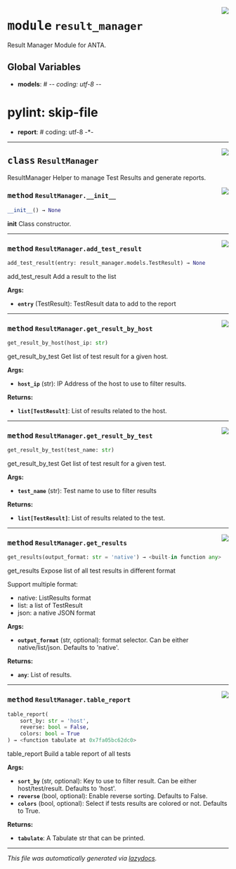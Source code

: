 <!-- markdownlint-disable -->

<a href="../../anta/result_manager/__init__.py#L0"><img align="right" style="float:right;" src="https://img.shields.io/badge/-source-cccccc?style=flat-square"></a>

# <kbd>module</kbd> `result_manager`
Result Manager Module for ANTA. 

**Global Variables**
---------------
- **models**: # -*- coding: utf-8 -*-
# pylint: skip-file

- **report**: # coding: utf-8 -*-



---

<a href="../../anta/result_manager/__init__.py#L16"><img align="right" style="float:right;" src="https://img.shields.io/badge/-source-cccccc?style=flat-square"></a>

## <kbd>class</kbd> `ResultManager`
ResultManager Helper to manage Test Results and generate reports. 

<a href="../../anta/result_manager/__init__.py#L19"><img align="right" style="float:right;" src="https://img.shields.io/badge/-source-cccccc?style=flat-square"></a>

### <kbd>method</kbd> `ResultManager.__init__`

```python
__init__() → None
```

__init__ Class constructor. 




---

<a href="../../anta/result_manager/__init__.py#L23"><img align="right" style="float:right;" src="https://img.shields.io/badge/-source-cccccc?style=flat-square"></a>

### <kbd>method</kbd> `ResultManager.add_test_result`

```python
add_test_result(entry: result_manager.models.TestResult) → None
```

add_test_result Add a result to the list 



**Args:**
 
 - <b>`entry`</b> (TestResult):  TestResult data to add to the report 

---

<a href="../../anta/result_manager/__init__.py#L68"><img align="right" style="float:right;" src="https://img.shields.io/badge/-source-cccccc?style=flat-square"></a>

### <kbd>method</kbd> `ResultManager.get_result_by_host`

```python
get_result_by_host(host_ip: str)
```

get_result_by_test Get list of test result for a given host. 



**Args:**
 
 - <b>`host_ip`</b> (str):  IP Address of the host to use to filter results. 



**Returns:**
 
 - <b>`list[TestResult]`</b>:  List of results related to the host. 

---

<a href="../../anta/result_manager/__init__.py#L56"><img align="right" style="float:right;" src="https://img.shields.io/badge/-source-cccccc?style=flat-square"></a>

### <kbd>method</kbd> `ResultManager.get_result_by_test`

```python
get_result_by_test(test_name: str)
```

get_result_by_test Get list of test result for a given test. 



**Args:**
 
 - <b>`test_name`</b> (str):  Test name to use to filter results 



**Returns:**
 
 - <b>`list[TestResult]`</b>:  List of results related to the test. 

---

<a href="../../anta/result_manager/__init__.py#L32"><img align="right" style="float:right;" src="https://img.shields.io/badge/-source-cccccc?style=flat-square"></a>

### <kbd>method</kbd> `ResultManager.get_results`

```python
get_results(output_format: str = 'native') → <built-in function any>
```

get_results Expose list of all test results in different format 

Support multiple format: 
- native: ListResults format 
- list: a list of TestResult 
- json: a native JSON format 



**Args:**
 
 - <b>`output_format`</b> (str, optional):  format selector. Can be either native/list/json. Defaults to 'native'. 



**Returns:**
 
 - <b>`any`</b>:  List of results. 

---

<a href="../../anta/result_manager/__init__.py#L80"><img align="right" style="float:right;" src="https://img.shields.io/badge/-source-cccccc?style=flat-square"></a>

### <kbd>method</kbd> `ResultManager.table_report`

```python
table_report(
    sort_by: str = 'host',
    reverse: bool = False,
    colors: bool = True
) → <function tabulate at 0x7fa05bc62dc0>
```

table_report Build a table report of all tests 



**Args:**
 
 - <b>`sort_by`</b> (str, optional):  Key to use to filter result. Can be either host/test/result. Defaults to 'host'. 
 - <b>`reverse`</b> (bool, optional):  Enable reverse sorting. Defaults to False. 
 - <b>`colors`</b> (bool, optional):  Select if tests results are colored or not. Defaults to True. 



**Returns:**
 
 - <b>`tabulate`</b>:  A Tabulate str that can be printed. 




---

_This file was automatically generated via [lazydocs](https://github.com/ml-tooling/lazydocs)._

